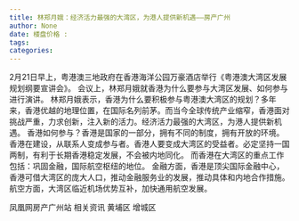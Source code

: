 ```yaml
---
title: 林郑月娥：经济活力最强的大湾区，为港人提供新机遇——房产广州
author: None
date: 楼盘价格 : 
tags: 
categories: 
---
```

                        
<!-- more -->
2月21日早上，粤港澳三地政府在香港海洋公园万豪酒店举行《粤港澳大湾区发展规划纲要宣讲会》。 会议上，林郑月娥就香港为什么要参与大湾区发展、如何参与进行演讲。
林郑月娥表示，香港为什么要积极参与粤港澳大湾区的规划？多年来，香港优越的地理位置，在国际名列前茅。而当今全球传统产业缩窄，香港面对挑战严重，力求创新，注入新的活力。经济活力最强的大湾区，为港人提供新机遇。
香港如何参与？香港是国家的一部分，拥有不同的制度，拥有开放的环境。香港在建设，从联系人变成参与者。香港人要变成大湾区的受益者。必定坚持一国两制，有利于长期香港稳定发展，不会被内地同化。
而香港在大湾区的重点工作包括：巩固金融，国际航空枢纽的地位。
金融方面，香港是顶尖国际金融中心，香港可借大湾区的庞大人口，推动金融服务业的发展，推动具体和内地合作措施。
航空方面，大湾区临近机场优势互补，加快通用航空发展。
                        
                        
                        
                        
                                        
                    
                    
                
                    
                    
                    
                
                    
                
凤凰网房产广州站
相关资讯
黄埔区
增城区
	                        
	                    
	                        
	                    
